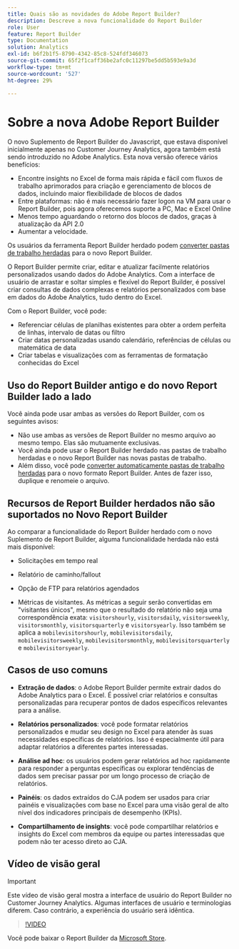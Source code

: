 ```yaml
---
title: Quais são as novidades do Adobe Report Builder?
description: Descreve a nova funcionalidade do Report Builder
role: User
feature: Report Builder
type: Documentation
solution: Analytics
exl-id: b6f2b1f5-8790-4342-85c8-524fdf346073
source-git-commit: 65f2f1caff36be2afc0c11297be5dd5b593e9a3d
workflow-type: tm+mt
source-wordcount: '527'
ht-degree: 29%

---
```


# Sobre a nova Adobe Report Builder

O novo Suplemento de Report Builder do Javascript, que estava disponível inicialmente apenas no Customer Journey Analytics, agora também está sendo introduzido no Adobe Analytics. Esta nova versão oferece vários benefícios:

- Encontre insights no Excel de forma mais rápida e fácil com fluxos de trabalho aprimorados para criação e gerenciamento de blocos de dados, incluindo maior flexibilidade de blocos de dados
- Entre plataformas: não é mais necessário fazer logon na VM para usar o Report Builder, pois agora oferecemos suporte a PC, Mac e Excel Online
- Menos tempo aguardando o retorno dos blocos de dados, graças à atualização da API 2.0
- Aumentar a velocidade.

Os usuários da ferramenta Report Builder herdado podem [converter pastas de trabalho herdadas](/help/analyze/report-builder/convert-workbooks.md) para o novo Report Builder.

O Report Builder permite criar, editar e atualizar facilmente relatórios personalizados usando dados do Adobe Analytics. Com a interface de usuário de arrastar e soltar simples e flexível do Report Builder, é possível criar consultas de dados complexas e relatórios personalizados com base em dados do Adobe Analytics, tudo dentro do Excel.

Com o Report Builder, você pode:

- Referenciar células de planilhas existentes para obter a ordem perfeita de linhas, intervalo de datas ou filtro
- Criar datas personalizadas usando calendário, referências de células ou matemática de data
- Criar tabelas e visualizações com as ferramentas de formatação conhecidas do Excel

## Uso do Report Builder antigo e do novo Report Builder lado a lado

Você ainda pode usar ambas as versões do Report Builder, com os seguintes avisos:

- Não use ambas as versões de Report Builder no mesmo arquivo ao mesmo tempo. Elas são mutuamente exclusivas.
- Você ainda pode usar o Report Builder herdado nas pastas de trabalho herdadas e o novo Report Builder nas novas pastas de trabalho.
- Além disso, você pode [converter automaticamente pastas de trabalho herdadas](/help/analyze/report-builder/convert-workbooks.md) para o novo formato Report Builder. Antes de fazer isso, duplique e renomeie o arquivo.

## Recursos de Report Builder herdados não são suportados no Novo Report Builder

Ao comparar a funcionalidade do Report Builder herdado com o novo Suplemento de Report Builder, alguma funcionalidade herdada não está mais disponível:

- Solicitações em tempo real

- Relatório de caminho/fallout

- Opção de FTP para relatórios agendados

- Métricas de visitantes. As métricas a seguir serão convertidas em &quot;visitantes únicos&quot;, mesmo que o resultado do relatório não seja uma correspondência exata: `visitorshourly`, `visitorsdaily`, `visitorsweekly`, `visitorsmonthly`, `visitorsquarterly` e `visitorsyearly`. Isso também se aplica a `mobilevisitorshourly`, `mobilevisitorsdaily`, `mobilevisitorsweekly`, `mobilevisitorsmonthly`, `mobilevisitorsquarterly` e `mobilevisitorsyearly`.

## Casos de uso comuns

- **Extração de dados**: o Adobe Report Builder permite extrair dados do Adobe Analytics para o Excel. É possível criar relatórios e consultas personalizadas para recuperar pontos de dados específicos relevantes para a análise.

- **Relatórios personalizados**: você pode formatar relatórios personalizados e mudar seu design no Excel para atender às suas necessidades específicas de relatórios. Isso é especialmente útil para adaptar relatórios a diferentes partes interessadas.

- **Análise ad hoc**: os usuários podem gerar relatórios ad hoc rapidamente para responder a perguntas específicas ou explorar tendências de dados sem precisar passar por um longo processo de criação de relatórios.

- **Painéis**: os dados extraídos do CJA podem ser usados para criar painéis e visualizações com base no Excel para uma visão geral de alto nível dos indicadores principais de desempenho (KPIs).

- **Compartilhamento de insights**: você pode compartilhar relatórios e insights do Excel com membros da equipe ou partes interessadas que podem não ter acesso direto ao CJA.

## Vídeo de visão geral

>[!IMPORTANT]
>
>Este vídeo de visão geral mostra a interface de usuário do Report Builder no Customer Journey Analytics. Algumas interfaces de usuário e terminologias diferem. Caso contrário, a experiência do usuário será idêntica.

>[!VIDEO](https://video.tv.adobe.com/v/337569/?quality=12&learn=on)

Você pode baixar o Report Builder da [Microsoft Store](https://appsource.microsoft.com/en-us/product/office/WA200003101?tab=Overview).
